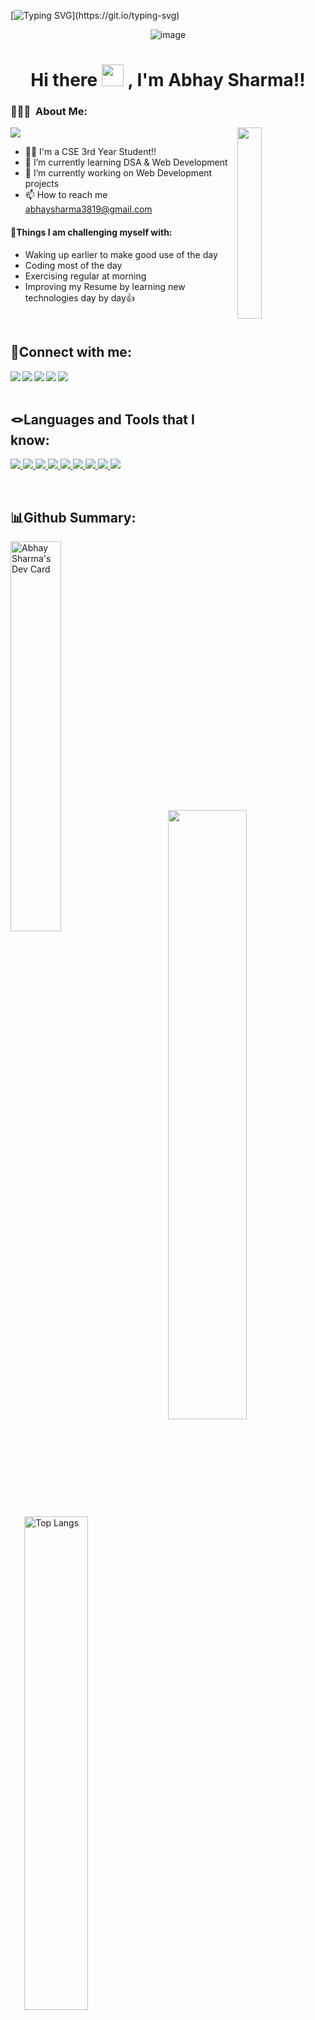 <!-- index -->
<!-- <img width="150px" alt="visitor index count" src="https://profile-counter.glitch.me/abhay3819/count.svg" /> -->

[![Typing SVG](https://readme-typing-svg.herokuapp.com?font=Dancing+Script&weight=500&size=30&duration=7000&pause=2000&color=F7C91B&width=700&lines=Hello+%2C+I'm+Abhay+Sharma+.+Thanks+for+visit+my+profile!)](https://git.io/typing-svg)


<div align="center">
   
![image](https://user-images.githubusercontent.com/31341013/214849505-86f91170-5fd9-461d-977e-61283fc1a10a.png)

</div>  

<h1 align="center"> Hi there <img src="https://media.giphy.com/media/hvRJCLFzcasrR4ia7z/giphy.gif" width="35px" height="35px"> , I'm Abhay Sharma!!</h1>
  
<h3> 👨🏻‍💻 &nbsp;About Me: </h3>
<img src="https://user-images.githubusercontent.com/73097560/115834477-dbab4500-a447-11eb-908a-139a6edaec5c.gif">
<a href="https://github.com/abhay3819"><img width="28%" height="auto" align="right" src="https://user-images.githubusercontent.com/76244600/130684066-fb0b5e47-6c93-469e-ba45-7cb62833b965.png" /></a>

- 🧑‍🎓  I'm a CSE 3rd Year Student!!
- 🎯 I’m currently learning DSA & Web Development
- 🔭 I’m currently working on Web Development projects
- 📫 How to reach me abhaysharma3819@gmail.com

#### 💪Things I am challenging myself with:
- Waking up earlier to make good use of the day
- Coding most of the day
- Exercising regular at morning
- Improving my Resume by learning new technologies day by day👍  

<br>

## 📲Connect with me:

<a href="#" target="blank" >
    <img align="left" src="https://img.shields.io/badge/Facebook-1DA1F2?style=for-the-badge&logo=facebook&logoColor=white"/>
  </a>
<a href="https://www.linkedin.com/in/abhay-sharma-584068257/" target="blank" >
  <img align="left"  src="https://img.shields.io/badge/LinkedIn-0077B5?style=for-the-badge&logo=linkedin&logoColor=white" />
  </a>
<a href="#" target="blank" >
    <img align="left" src="https://img.shields.io/badge/Twitter-1DA1F2?style=for-the-badge&logo=twitter&logoColor=white"/>
  </a>
  
<a href="#">
    <img align="left"  src="https://img.shields.io/badge/Instagram-E4405F?style=for-the-badge&logo=instagram&logoColor=white" />
  </a>
<a href="mailto:abhaysharma3819@gmail.com" target="_blank">
    <img align="left" src="https://img.shields.io/badge/Gmail-D14836?style=for-the-badge&logo=gmail&logoColor=white" />
  </a>

<br>
<br>

## 🪢Languages and Tools that I know:
<p align="left">  
<a href="#">
 <img  src="https://readme-components.vercel.app/api?component=logo&fill=black&logo=react&animation=spin&svgfill=15d8fe">  
 </a>
  <a href="#">
<img  src="https://readme-components.vercel.app/api?component=logo&fill=black&logo=Git&svgfill=8ed5fa">
</a>
 <a href="#">
 <img  src="https://readme-components.vercel.app/api?component=logo&fill=black&logo=node.js&svgfill=659b60">
</a>
<a href="#">
<img  src="https://readme-components.vercel.app/api?component=logo&fill=black&logo=cplusplus&svgfill=df5c43">  
</a>
<a href="#">
<img  src="https://readme-components.vercel.app/api?component=logo&fill=black&logo=HTML5&svgfill=cd6799">
</a>
<a href="#">
<img  src="https://readme-components.vercel.app/api?component=logo&fill=black&logo=javascript&svgfill=f6df1c">
</a>
<a href="#">
<img  src="https://readme-components.vercel.app/api?component=logo&fill=black&logo=CSS3&svgfill=028dd1">
</a>
<a href="#">
<img  src="https://readme-components.vercel.app/api?component=logo&fill=black&logo=github">
</a>
<a href="#">
<img  src="https://readme-components.vercel.app/api?component=logo&fill=black&logo=Bootstrap&svgfill=028dd1">
</a>   
</p>

<br>

## 📊Github Summary:
<p><a href="https://app.daily.dev/abhaysharma"><img width="40%" height="auto" align="left" src="https://api.daily.dev/devcards/e402ce5d35c54d479fdd9856627a719d.png?r=2ts" alt="Abhay Sharma's Dev Card"/></a></p>

<!-- <p><img align="right" height="200" width="43%" src="https://media.giphy.com/media/VTtANKl0beDFQRLDTh/giphy.gif"/> -->
<p><img align="right" height="auto" width="50%" src="https://media.giphy.com/media/juua9i2c2fA0AIp2iq/giphy.gif"/>

<!--<img align ="left" height="250" width="40%"  alt="Abhay's GitHub Stats" src="https://github-readme-stats.vercel.app/api?username=Abhay3819&show_icons=true&hide_border=true&theme=radical"/>&nbsp;</p> -->

<img align="right" height="auto" width="45%" alt="Top Langs" src="https://github-readme-stats.vercel.app/api/top-langs/?username=abhay3819&hide_border=true&theme=radical&layout=compact"/>

<a href="https://github.com/Abhay3819"><img  alt="Abhay's streak" width="50%"  src="https://github-readme-streak-stats.herokuapp.com/?user=Abhay3819&theme=black-ice&hide_border=true&theme=radical&layout=compact" /> </a></p>

 
[linkedin]: https://www.linkedin.com/in/abhay-sharma-584068257/
[Abhay3819's github stats]: https://github-readme-stats.vercel.app/api?username=Abhay3819
[top langs]: https://github-readme-stats.vercel.app/api/top-langs/?username=Abhay3819&layout=compact
[profile views]: https://komarev.com/ghpvc/?username=Abhay3819&color=brightgreen&style=flat-square

<br>
<hr>
<!--  <h1><p align ="center"> Design ❤️ By <img src="https://media.giphy.com/media/ObNTw8Uzwy6KQ/giphy.gif" width="25px"> Abhay Sharma!<img src="https://user-images.githubusercontent.com/76244600/130682427-5b987fe2-9a2e-4e08-9e59-b951a8e58a84.gif" width="25px"> I hope, you will like this Repo✌😍</p> </h1> -->
<!-- cat -->
<p align="center">
<img src="https://media.giphy.com/media/WUlplcMpOCEmTGBtBW/giphy.gif" width="100">
</p>

<!-- footer -->
<div align="center">
  <samp>
    <h3 align="center">
        ════ ⋆★⋆ ════
        <br>
        "Happy Coding 👨‍💻"
    </h3>
  </samp>
</div>

<br />
